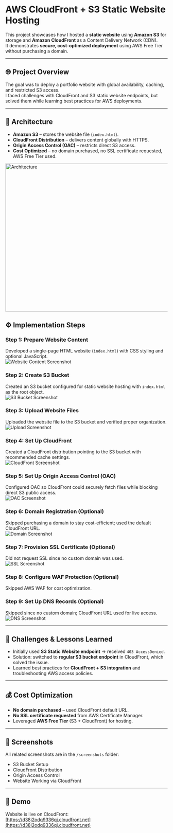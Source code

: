 # AWS CloudFront + S3 Static Website Hosting

This project showcases how I hosted a **static website** using **Amazon S3** for storage and **Amazon CloudFront** as a Content Delivery Network (CDN).  
It demonstrates **secure, cost-optimized deployment** using AWS Free Tier without purchasing a domain.

---

## 🌐 Project Overview

The goal was to deploy a portfolio website with global availability, caching, and restricted S3 access.  
I faced challenges with CloudFront and S3 static website endpoints, but solved them while learning best practices for AWS deployments.

---

## 🚀 Architecture

- **Amazon S3** – stores the website file (`index.html`).  
- **CloudFront Distribution** – delivers content globally with HTTPS.  
- **Origin Access Control (OAC)** – restricts direct S3 access.  
- **Cost Optimized** – no domain purchased, no SSL certificate requested, AWS Free Tier used.




<img width="1105" height="461" alt="Architecture" src="https://github.com/user-attachments/assets/8eff6898-aa9a-4520-9506-8383b4a86d23" />




## ⚙️ Implementation Steps

### Step 1: Prepare Website Content
Developed a single-page HTML website (`index.html`) with CSS styling and optional JavaScript.  
![Website Content Screenshot](<img width="1270" height="815" alt="Screenshot-website-code" src="https://github.com/user-attachments/assets/44895d3a-bf99-47ed-8246-e00b27eddb2a" />
)

### Step 2: Create S3 Bucket
Created an S3 bucket configured for static website hosting with `index.html` as the root object.  
![S3 Bucket Screenshot](screenshots/step2-s3-bucket.png)

### Step 3: Upload Website Files
Uploaded the website file to the S3 bucket and verified proper organization.  
![Upload Screenshot](screenshots/step3-upload.png)

### Step 4: Set Up CloudFront
Created a CloudFront distribution pointing to the S3 bucket with recommended cache settings.  
![CloudFront Screenshot](screenshots/step4-cloudfront.png)

### Step 5: Set Up Origin Access Control (OAC)
Configured OAC so CloudFront could securely fetch files while blocking direct S3 public access.  
![OAC Screenshot](screenshots/step5-oac.png)

### Step 6: Domain Registration (Optional)
Skipped purchasing a domain to stay cost-efficient; used the default CloudFront URL.  
![Domain Screenshot](screenshots/step6-domain.png)

### Step 7: Provision SSL Certificate (Optional)
Did not request SSL since no custom domain was used.  
![SSL Screenshot](screenshots/step7-ssl.png)

### Step 8: Configure WAF Protection (Optional)
Skipped AWS WAF for cost optimization.  

### Step 9: Set Up DNS Records (Optional)
Skipped since no custom domain; CloudFront URL used for live access.  
![DNS Screenshot](screenshots/step9-dns.png)

---

## 🔧 Challenges & Lessons Learned

- Initially used **S3 Static Website endpoint** → received `403 AccessDenied`.  
- Solution: switched to **regular S3 bucket endpoint** in CloudFront, which solved the issue.  
- Learned best practices for **CloudFront + S3 integration** and troubleshooting AWS access policies.  

---

## 💰 Cost Optimization

- **No domain purchased** – used CloudFront default URL.  
- **No SSL certificate requested** from AWS Certificate Manager.  
- Leveraged **AWS Free Tier** (S3 + CloudFront) for hosting.  

---

## 📸 Screenshots

All related screenshots are in the `/screenshots` folder:  
- S3 Bucket Setup  
- CloudFront Distribution  
- Origin Access Control  
- Website Working via CloudFront  

---

## 🔗 Demo

Website is live on CloudFront:  
[https://d38j2odq9336qj.cloudfront.net](https://d38j2odq9336qj.cloudfront.net)  

